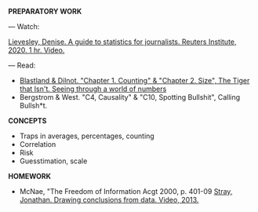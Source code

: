 **PREPARATORY WORK**

— Watch:

[Lievesley, Denise. A guide to statistics for journalists. Reuters Institute, 2020. 1 hr. Video.](https://www.youtube.com/watch?v=_qioPxHuk0U)

— Read:

- [Blastland & Dilnot. "Chapter 1. Counting" & "Chapter 2. Size", The Tiger that Isn't. Seeing through a world of numbers](https://librarysearch.cardiff.ac.uk/primo-explore/fulldisplay?docid=TN_cdi_askewsholts_vlebooks_9781847650795&vid=44WHELF_CAR_VU1&search_scope=CSCOP_EVERYTHING&tab=searchall@cardiff&lang=en_US&context=PC)
- Bergstrom & West. "C4, Causality" & "C10, Spotting Bullshit", Calling Bullsh*t.

**CONCEPTS**

- Traps in averages, percentages, counting
- Correlation
- Risk
- Guesstimation, scale

**HOMEWORK**
- McNae, "The Freedom of Information Acgt 2000, p. 401-09
[Stray, Jonathan. Drawing conclusions from data. Video, 2013.](https://www.youtube.com/watch?v=3NuyRKNkBQg)
